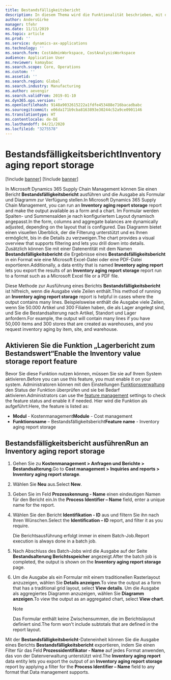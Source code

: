 ```yaml
---
title: Bestandsfälligkeitsbericht
description: In diesem Thema wird die Funktionalität beschrieben, mit der Sie einen Bericht zur Bestandsalterung ausführen und die Ausgabe als Formular und Diagramm zur Verfügung stellen können.
author: AndersGirke
manager: tfehr
ms.date: 11/11/2019
ms.topic: article
ms.prod: ''
ms.service: dynamics-ax-applications
ms.technology: ''
ms.search.form: CostAdminWorkspace, CostAnalysisWorkspace
audience: Application User
ms.reviewer: kamaybac
ms.search.scope: Core, Operations
ms.custom: ''
ms.assetid: ''
ms.search.region: Global
ms.search.industry: Manufacturing
ms.author: aevengir
ms.search.validFrom: 2019-01-10
ms.dyn365.ops.version: ''
ms.openlocfilehash: 9148a9032615222a1fdfe453488e716bacadbabc
ms.sourcegitcommit: e06da171b9cba8163893e30244c52a9ce0901146
ms.translationtype: HT
ms.contentlocale: de-DE
ms.lasthandoff: 04/21/2020
ms.locfileid: "3275578"
---
```

# <a name="inventory-aging-report-storage"></a><span data-ttu-id="585ee-103">Bestandsfälligkeitsbericht</span><span class="sxs-lookup"><span data-stu-id="585ee-103">Inventory aging report storage</span></span>


[!include [banner](../includes/banner.md)]
[!include [banner](../includes/preview-banner.md)]

<span data-ttu-id="585ee-104">In Microsoft Dynamics 365 Supply Chain Management können Sie einen Bericht **Bestandsfälligkeitsbericht** ausführen und die Ausgabe als Formular und Diagramm zur Verfügung stellen.</span><span class="sxs-lookup"><span data-stu-id="585ee-104">In Microsoft Dynamics 365 Supply Chain Management, you can run an **Inventory aging report storage** report and make the output available as a form and a chart.</span></span> <span data-ttu-id="585ee-105">Im Formular werden Spalten- und Summensalden je nach konfiguriertem Layout dynamisch angepasst.</span><span class="sxs-lookup"><span data-stu-id="585ee-105">In the form, columns and aggregate balances are dynamically adjusted, depending on the layout that is configured.</span></span> <span data-ttu-id="585ee-106">Das Diagramm bietet einen visuellen Überblick, der die Filterung unterstützt und es Ihnen ermöglicht, bis in die Details zu verzweigen.</span><span class="sxs-lookup"><span data-stu-id="585ee-106">The chart provides a visual overview that supports filtering and lets you drill down into details.</span></span> <span data-ttu-id="585ee-107">Zusätzlich können Sie mit einer Datenentität mit dem Namen **Bestandsfälligkeitsbericht** die Ergebnisse eines **Bestandsfälligkeitsbericht** in ein Format wie eine Microsoft Excel-Datei oder eine PDF-Datei exportieren.</span><span class="sxs-lookup"><span data-stu-id="585ee-107">Additionally, a data entity that is named **Inventory aging report** lets you export the results of an **Inventory aging report storage** report run to a format such as a Microsoft Excel file or a PDF file.</span></span>

<span data-ttu-id="585ee-108">Diese Methode zur Ausführung eines Berichts **Bestandsfälligkeitsbericht** ist hilfreich, wenn die Ausgabe viele Zeilen enthält.</span><span class="sxs-lookup"><span data-stu-id="585ee-108">This method of running an **Inventory aging report storage** report is helpful in cases where the output contains many lines.</span></span> <span data-ttu-id="585ee-109">Beispielsweise enthält die Ausgabe viele Zeilen, wenn Sie 50.000 Artikel und 300 Filialen haben, die als Lager angelegt sind, und Sie die Bestandsalterung nach Artikel, Standort und Lager anfordern.</span><span class="sxs-lookup"><span data-stu-id="585ee-109">For example, the output will contain many lines if you have 50,000 items and 300 stores that are created as warehouses, and you request inventory aging by item, site, and warehouse.</span></span>

## <a name="enable-the-inventory-value-storage-report-feature"></a><span data-ttu-id="585ee-110">Aktivieren Sie die Funktion „Lagerbericht zum Bestandswert“</span><span class="sxs-lookup"><span data-stu-id="585ee-110">Enable the Inventory value storage report feature</span></span>

<span data-ttu-id="585ee-111">Bevor Sie diese Funktion nutzen können, müssen Sie sie auf Ihrem System aktivieren.</span><span class="sxs-lookup"><span data-stu-id="585ee-111">Before you can use this feature, you must enable it on your system.</span></span> <span data-ttu-id="585ee-112">Administratoren können mit den Einstellungen [Funktionsverwaltung](../../fin-ops-core/fin-ops/get-started/feature-management/feature-management-overview.md) den Status der Funktion überprüfen und sie bei Bedarf aktivieren.</span><span class="sxs-lookup"><span data-stu-id="585ee-112">Administrators can use the [feature management](../../fin-ops-core/fin-ops/get-started/feature-management/feature-management-overview.md) settings to check the feature status and enable it if needed.</span></span> <span data-ttu-id="585ee-113">Hier wird die Funktion als aufgeführt:</span><span class="sxs-lookup"><span data-stu-id="585ee-113">Here, the feature is listed as:</span></span>

- <span data-ttu-id="585ee-114">**Modul** - Kostenmanagement</span><span class="sxs-lookup"><span data-stu-id="585ee-114">**Module** - Cost management</span></span>
- <span data-ttu-id="585ee-115">**Funktionsname** – Bestandsfälligkeitsbericht</span><span class="sxs-lookup"><span data-stu-id="585ee-115">**Feature name** - Inventory aging report storage</span></span>

## <a name="run-an-inventory-aging-report-storage"></a><span data-ttu-id="585ee-116">Bestandsfälligkeitsbericht ausführen</span><span class="sxs-lookup"><span data-stu-id="585ee-116">Run an Inventory aging report storage</span></span>

1. <span data-ttu-id="585ee-117">Gehen Sie zu **Kostenmanagement \> Anfragen und Berichte \> Bestandsalterung**.</span><span class="sxs-lookup"><span data-stu-id="585ee-117">Go to **Cost management \> Inquiries and reports \> Inventory aging report storage**.</span></span>
1. <span data-ttu-id="585ee-118">Wählen Sie **Neu** aus.</span><span class="sxs-lookup"><span data-stu-id="585ee-118">Select **New**.</span></span>
1. <span data-ttu-id="585ee-119">Geben Sie im Feld **Prozesskennung - Name** einen eindeutigen Namen für den Bericht ein.</span><span class="sxs-lookup"><span data-stu-id="585ee-119">In the **Process Identifier – Name** field, enter a unique name for the report.</span></span>
1. <span data-ttu-id="585ee-120">Wählen Sie den Bericht **Identifikation - ID** aus und filtern Sie ihn nach Ihren Wünschen.</span><span class="sxs-lookup"><span data-stu-id="585ee-120">Select the **Identification – ID** report, and filter it as you require.</span></span>

    <span data-ttu-id="585ee-121">Die Berichtsausführung erfolgt immer in einem Batch-Job.</span><span class="sxs-lookup"><span data-stu-id="585ee-121">Report execution is always done in a batch job.</span></span>

1. <span data-ttu-id="585ee-122">Nach Abschluss des Batch-Jobs wird die Ausgabe auf der Seite **Bestandsalterung Berichtsspeicher** angezeigt.</span><span class="sxs-lookup"><span data-stu-id="585ee-122">After the batch job is completed, the output is shown on the **Inventory aging report storage** page.</span></span>
1. <span data-ttu-id="585ee-123">Um die Ausgabe als ein Formular mit einem traditionellen Rasterlayout anzuzeigen, wählen Sie **Details anzeigen**.</span><span class="sxs-lookup"><span data-stu-id="585ee-123">To view the output as a form that has a traditional grid layout, select **View details**.</span></span> <span data-ttu-id="585ee-124">Um die Ausgabe als aggregiertes Diagramm anzuzeigen, wählen Sie **Diagramm anzeigen**.</span><span class="sxs-lookup"><span data-stu-id="585ee-124">To view the output as an aggregated chart, select **View chart**.</span></span>

    > [!NOTE]
    > <span data-ttu-id="585ee-125">Das Formular enthält keine Zwischensummen, die im Berichtslayout definiert sind.</span><span class="sxs-lookup"><span data-stu-id="585ee-125">The form won't include subtotals that are defined in the report layout.</span></span>

<span data-ttu-id="585ee-126">Mit der **Bestandsfälligkeitsbericht**-Dateneinheit können Sie die Ausgabe eines Berichts **Bestandsfälligkeitsbericht** exportieren, indem Sie einen Filter für das Feld **Prozessidentifikator - Name** auf jedes Format anwenden, das von der Datenverwaltung unterstützt wird.</span><span class="sxs-lookup"><span data-stu-id="585ee-126">The **Inventory aging report** data entity lets you export the output of an **Inventory aging report storage** report by applying a filter for the **Process Identifier – Name** field to any format that Data management supports.</span></span>
